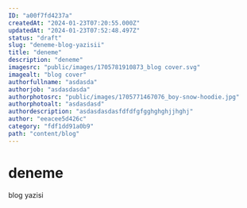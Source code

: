 ```yaml
---
ID: "a00f7fd4237a"
createdAt: "2024-01-23T07:20:55.000Z"
updatedAt: "2024-01-23T07:52:48.497Z"
status: "draft"
slug: "deneme-blog-yazisii"
title: "deneme"
description: "deneme"
imagesrc: "public/images/1705781910873_blog cover.svg"
imagealt: "blog cover"
authorfullname: "asdasda"
authorjob: "asdasdasda"
authorphotosrc: "public/images/1705771467076_boy-snow-hoodie.jpg"
authorphotoalt: "asdasdasd"
authordescription: "asdasdasdasfdfdfgfgghghghjjhghj"
author: "eeacee5d426c"
category: "fdf1dd91a0b9"
path: "content/blog"
---
```

# deneme
blog yazisi